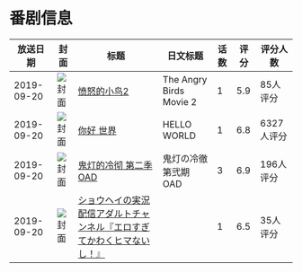 # 番剧信息

|放送日期|封面|标题|日文标题|话数|评分|评分人数|
|---|---|---|---|---|---|---|
|2019-09-20|![封面](https://lain.bgm.tv/pic/cover/c/60/46/216461_Ddqvb.jpg)|[愤怒的小鸟2](https://bangumi.tv/subject/216461)|The Angry Birds Movie 2|1|5.9|85人评分|
|2019-09-20|![封面](https://lain.bgm.tv/pic/cover/c/14/a6/269090_600EK.jpg)|[你好 世界](https://bangumi.tv/subject/269090)|HELLO WORLD|1|6.8|6327人评分|
|2019-09-20|![封面](https://lain.bgm.tv/pic/cover/c/6b/2e/278449_C1DR3.jpg)|[鬼灯的冷彻 第二季 OAD](https://bangumi.tv/subject/278449)|鬼灯の冷徹 第弐期 OAD|3|6.9|196人评分|
|2019-09-20|![封面](https://bangumi.tv/img/no_icon_subject.png)|[ショウヘイの実況配信アダルトチャンネル『エロすぎてかわくヒマないし！』](https://bangumi.tv/subject/300804)||1|6.5|35人评分|
